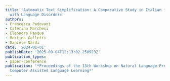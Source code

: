 ```yaml
---
title: 'Automatic Text Simplification: A Comparative Study in Italian for Children
  with Language Disorders'
authors:
- Francesca Padovani
- Caterina Marchesi
- Eleonora Pasqua
- Martina Galletti
- Daniele Nardi
date: '2024-01-01'
publishDate: '2025-09-04T12:13:02.250923Z'
publication_types:
- paper-conference
publication: '*Proceedings of the 13th Workshop on Natural Language Processing for
  Computer Assisted Language Learning*'
---
```


